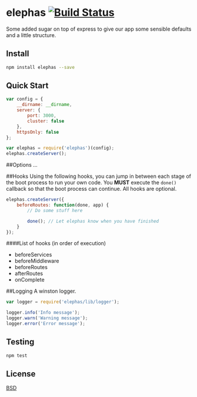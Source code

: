 elephas [![Build Status](https://travis-ci.org/bigdatr/elephas.svg?branch=master)](https://travis-ci.org/bigdatr/elephas)
=======================

Some added sugar on top of express to give our app some sensible defaults and a little structure.

## Install

```sh
npm install elephas --save
```

## Quick Start

```js
var config = {
	__dirname: __dirname,
    server: {
        port: 3000,
        cluster: false
    },
    httpsOnly: false
};

var elephas = require('elephas')(config);
elephas.createServer();

```

##Options
...

##Hooks
Using the following hooks, you can jump in between each stage of the boot process to run your own code. You **MUST** execute the `done()` callback so that the boot process can continue. All hooks are optional.

```js
elephas.createServer({
    beforeRoutes: function(done, app) {
        // Do some stuff here

        done(); // Let elephas know when you have finished
    }
});
```

####List of hooks (in order of execution)

* beforeServices
* beforeMiddleware
* beforeRoutes
* afterRoutes
* onComplete



##Logging
A winston logger.

```js
var logger = require('elephas/lib/logger');

logger.info('Info message');
logger.warn('Warning message');
logger.error('Error message');

```

## Testing

```js
npm test
```

## License
[BSD](https://github.com/bigdatr/elephas/blob/master/LICENSE)


[npm-image]: https://img.shields.io/npm/v/koa.svg?style=flat-square
[npm-url]: https://npmjs.org/package/koa
